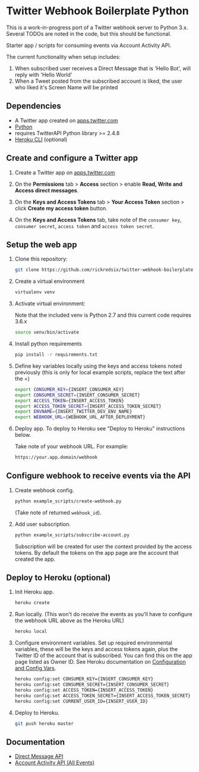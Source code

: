 # Twitter Webhook Boilerplate Python

This is a work-in-progress port of a Twitter webhook server to Python 3.x.
Several TODOs are noted in the code, but this should be functional.

Starter app / scripts for consuming events via Account Activity API.

The current functionality when setup includes:

1. When subscribed user receives a Direct Message that is 'Hello Bot', will reply with 'Hello World'
2. When a Tweet posted from the subscribed account is liked, the user who liked it's Screen Name will be printed

## Dependencies

* A Twitter app created on [apps.twitter.com](https://apps.twitter.com/)
* [Python](https://www.python.org)
* requires TwitterAPI Python library >= 2.4.8
* [Heroku CLI](https://devcenter.heroku.com/articles/heroku-cli) (optional)

## Create and configure a Twitter app

1. Create a Twitter app on [apps.twitter.com](https://apps.twitter.com/)

2. On the **Permissions** tab > **Access** section > enable **Read, Write and Access direct messages**.

3. On the **Keys and Access Tokens** tab > **Your Access Token** section > click **Create my access token** button.

4. On the **Keys and Access Tokens** tab, take note of the `consumer key`, `consumer secret`, `access token` and `access token secret`.

## Setup the web app

1. Clone this repository:

    ```bash
    git clone https://github.com/rickredsix/twitter-webhook-boilerplate-python.git
    ```

2. Create a virtual environment

    ```bash
    virtualenv venv
    ```

3. Activate virtual environment:

    Note that the included venv is Python 2.7 and this current code requires 3.6.x
	
    ```bash
    source venv/bin/activate
    ```

4. Install python requirements

    ```bash
    pip install -r requirements.txt
    ```

5. Define key variables locally using the keys and access tokens noted previously (this is only for local example scripts, replace the text after the =)

    ```bash
    export CONSUMER_KEY={INSERT_CONSUMER_KEY}
    export CONSUMER_SECRET={INSERT_CONSUMER_SECRET}
    export ACCESS_TOKEN={INSERT_ACCESS_TOKEN}
    export ACCESS_TOKEN_SECRET={INSERT_ACCESS_TOKEN_SECRET}
    export ENVNAME={INSERT_TWITTER_DEV_ENV_NAME}
    export WEBHOOK_URL={WEBHOOK_URL_AFTER_DEPLOYMENT}
    ```

6. Deploy app. To deploy to Heroku see "Deploy to Heroku" instructions below.

    Take note of your webhook URL. For example:

    ```bash
    https://your.app.domain/webhook
    ```

## Configure webhook to receive events via the API

1. Create webhook config.

    ```bash
    python example_scripts/create-webhook.py
    ```

    (Take note of returned `webhook_id`).

2. Add user subscription.

    ```bash
    python example_scripts/subscribe-account.py
    ```

    Subscription will be created for user the context provided by the access tokens. By default the tokens on the app page are the account that created the app.

## Deploy to Heroku (optional)

1. Init Heroku app.

    ```bash
    heroku create
    ```

2. Run locally. (This won't do receive the events as you'll have to configure the webhook URL above as the Heroku URL)

    ```bash
    heroku local
    ```

3. Configure environment variables. Set up required environmental variables, these will be the keys and access tokens again, plus the Twitter ID of the account that is subscribed. You can find this on the app page listed as Owner ID. See Heroku documentation on [Configuration and Config Vars](https://devcenter.heroku.com/articles/config-vars).

    ```bash
    heroku config:set CONSUMER_KEY={INSERT_CONSUMER_KEY}
    heroku config:set CONSUMER_SECRET={INSERT_CONSUMER_SECRET}
    heroku config:set ACCESS_TOKEN={INSERT_ACCESS_TOKEN}
    heroku config:set ACCESS_TOKEN_SECRET={INSERT_ACCESS_TOKEN_SECRET}
    heroku config:set CURRENT_USER_ID={INSERT_USER_ID}
    ```

4. Deploy to Heroku.

    ```bash
    git push heroku master
    ```

## Documentation

* [Direct Message API](https://developer.twitter.com/en/docs/direct-messages/api-features)
* [Account Activity API (All Events)](https://developer.twitter.com/en/docs/accounts-and-users/subscribe-account-activity/api-reference/aaa-premium)
